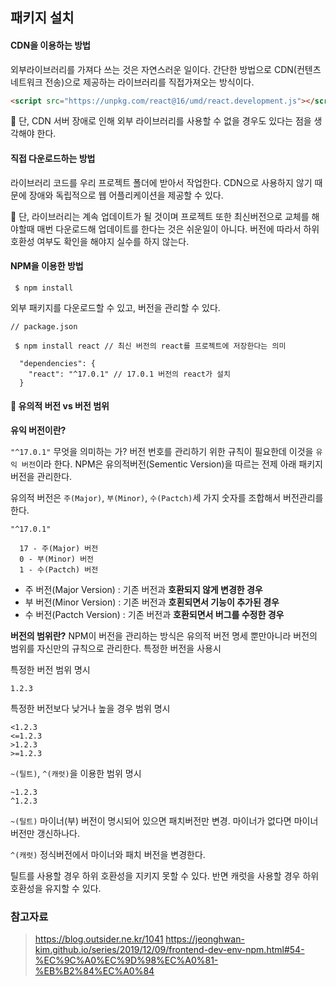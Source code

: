 ## 패키지 설치

#### CDN을 이용하는 방법
외부라이브러리를 가져다 쓰는 것은 자연스러운 일이다. 간단한 방법으로 CDN(컨텐츠 네트워크 전송)으로 제공하는
라이브러리를 직접가져오는 방식이다. 

```html
<script src="https://unpkg.com/react@16/umd/react.development.js"></script>
```

🚫 단, CDN 서버 장애로 인해 외부 라이브러리를 사용할 수 없을 경우도 있다는 점을 생각해야 한다.

#### 직접 다운로드하는 방법

라이브러리 코드를 우리 프로젝트 폴더에 받아서 작업한다. CDN으로 사용하지 않기 때문에 장애와 독립적으로 웹 어플리케이션을 제공할 수 있다.

🚫 단, 라이브러리는 계속 업데이트가 될 것이며 프로젝트 또한 최신버전으로 교체를 해야할때 매번 다운로드해 업데이트를 한다는 것은 쉬운일이 아니다. 버전에 따라서 하위 호환성 여부도 확인을 해야지 실수를 하지 않는다.



#### NPM을 이용한 방법
```
 $ npm install 

```
외부 패키지를 다운로드할 수 있고, 버전을 관리할 수 있다.

```
// package.json

 $ npm install react // 최신 버전의 react를 프로젝트에 저장한다는 의미

  "dependencies": {
    "react": "^17.0.1" // 17.0.1 버전의 react가 설치 
  }
```
#### 📌 유의적 버전  vs 버전 범위 

 **유익 버전이란?**
 
  `"^17.0.1"` 무엇을 의미하는 가?
 버전 번호를 관리하기 위한 규칙이 필요한데 이것을 `유익 버전`이라 한다.
 NPM은 유의적버전(Sementic Version)을 따르는 전제 아래 패키지 버전을 관리한다.

유의적 버전은 `주(Major)`, `부(Minor)`, `수(Pactch)`세 가지 숫자를 조합해서 버전관리를 한다. 

```
"^17.0.1"  

  17 - 주(Major) 버전
  0 - 부(Minor) 버전
  1 - 수(Pactch) 버전

```

* 주 버전(Major Version) : 기존 버전과 **호환되지 않게 변경한 경우**
* 부 버전(Minor Version) : 기존 버전과 **호횐되면서 기능이 추가된 경우**
* 수 버전(Pactch Version) :  기존 버전과 **호환되면서 버그를 수정한 경우**


**버전의 범위란?**
NPM이 버전을 관리하는 방식은 유의적 버전 명세 뿐만아니라 버전의 범위를 자신만의 규칙으로 관리한다. 특정한 버전을 사용시

특정한 버전 범위 명시

```
1.2.3 
```

특정한 버전보다 낮거나 높을 경우 범위 명시
```
<1.2.3
<=1.2.3
>1.2.3
>=1.2.3
```

`~(틸트)`, `^(캐럿)`을 이용한 범위 명시
```
~1.2.3
^1.2.3
```

`~(틸트)` 마이너(부) 버전이 명시되어 있으면 패치버전만 변경. 마이너가 없다면 마이너 버전만 갱신하나다.

`^(캐럿)` 정식버전에서 마이너와 패치 버전을 변경한다. 

틸트를 사용할 경우 하위 호환성을 지키지 못할 수 있다. 반면 캐럿을 사용할 경우 
하위 호환성을 유지할 수 있다.


### 참고자료 
> https://blog.outsider.ne.kr/1041
https://jeonghwan-kim.github.io/series/2019/12/09/frontend-dev-env-npm.html#54-%EC%9C%A0%EC%9D%98%EC%A0%81-%EB%B2%84%EC%A0%84

